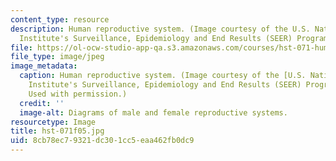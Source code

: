 ```yaml
---
content_type: resource
description: Human reproductive system. (Image courtesy of the U.S. National Cancer
  Institute's Surveillance, Epidemiology and End Results (SEER) Program.)
file: https://ol-ocw-studio-app-qa.s3.amazonaws.com/courses/hst-071-human-reproductive-biology-fall-2005/8cb78ec79321dc301cc5eaa462fb0dc9_hst-071f05.jpg
file_type: image/jpeg
image_metadata:
  caption: Human reproductive system. (Image courtesy of the [U.S. National Cancer
    Institute's Surveillance, Epidemiology and End Results (SEER) Program](http://training.seer.cancer.gov/).
    Used with permission.)
  credit: ''
  image-alt: Diagrams of male and female reproductive systems.
resourcetype: Image
title: hst-071f05.jpg
uid: 8cb78ec7-9321-dc30-1cc5-eaa462fb0dc9
---
```

